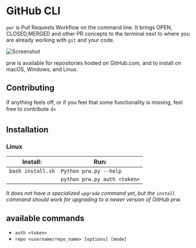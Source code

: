 # GitHub CLI

`pwr` is Pull Requests Workflow on the command line. It brings OPEN, CLOSED,MERGED and other PR concepts to the terminal next to where you are already working with `git` and your code.


![Screenshot](https://i.imgur.com/wdRz0nL.png)


prw is available for repositories hosted on GitHub.com, and to install on macOS, Windows, and Linux.

## Contributing

If anything feels off, or if you feel that some functionality is missing, feel free to contribute 👍

<!-- this anchor is linked to from elsewhere, so avoid renaming it -->
## Installation

### Linux

| Install:            | Run:            |
| ------------------- | --------------------|
| `bash install.sh` | `Python prw.py --help`
||`python prw.py auth <token>`

<i>It does not have a specialized `upgrade` command yet, but the `install` command should work for upgrading to a newer version of GitHub prw.</i>

## available commands
- `auth <token> `
- `repo <username/repo_name> [options] [mode] `
